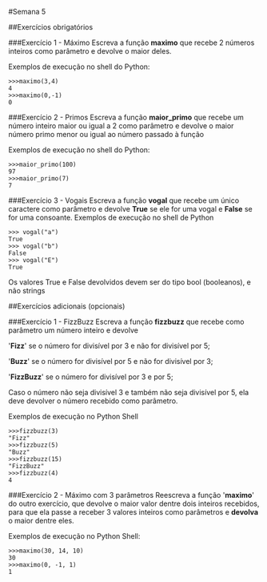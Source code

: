 #Semana 5

##Exercícios obrigatórios

###Exercício 1 - Máximo
Escreva a função __maximo__ que recebe 2 números inteiros como parâmetro e devolve o maior deles.

Exemplos de execução no shell do Python:
```
>>>maximo(3,4)
4
>>>maximo(0,-1)
0
```

###Exercício 2 - Primos
Escreva a função __maior_primo__ que recebe um número inteiro maior ou igual a 2 como parâmetro e devolve o maior número primo menor ou igual ao número passado à função

Exemplos de execução no shell do Python:
```
>>>maior_primo(100)
97
>>>maior_primo(7)
7
```

###Exercício 3 - Vogais
Escreva a função __vogal__ que recebe um único caractere como parâmetro e devolve __True__ se ele for uma vogal e __False__ se for uma consoante.
Exemplos de execução no shell de Python

```
>>> vogal("a")
True
>>> vogal("b")
False
>>> vogal("E")
True
```
Os valores True e False devolvidos devem ser do tipo bool (booleanos), e não strings


##Exercícios adicionais (opcionais)

###Exercício 1 - FizzBuzz
Escreva a função __fizzbuzz__ que recebe como parâmetro um número inteiro e devolve

'__Fizz__' se o número for divisível por 3 e não for divisível por 5;

'__Buzz__' se o número for divisível por 5 e não for divisível por 3;

'__FizzBuzz__' se o número for divisível por 3 e por 5;

Caso o número não seja divisível 3 e também não seja divisível por 5, ela deve devolver o número recebido como parâmetro.

Exemplos de execução no Python Shell

```
>>>fizzbuzz(3)
"Fizz"
>>>fizzbuzz(5)
"Buzz"
>>>fizzbuzz(15)
"FizzBuzz"
>>>fizzbuzz(4)
4
```

###Exercício 2 - Máximo com 3 parâmetros
Reescreva a função '__maximo__' do outro exercício, que devolve o maior valor dentre dois inteiros recebidos, para que ela passe a receber 3 valores inteiros como parâmetros e __devolva__ o maior dentre eles.

Exemplos de execução no Python Shell:
```
>>>maximo(30, 14, 10)
30
>>>maximo(0, -1, 1)
1
```